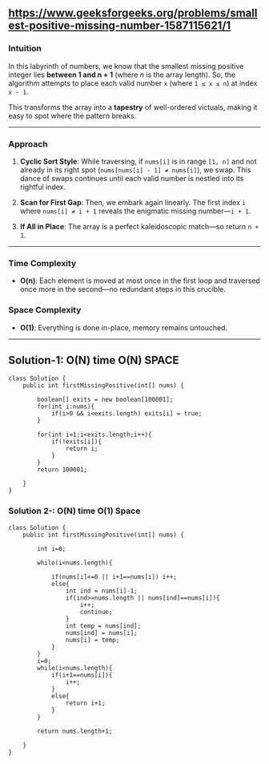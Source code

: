 ## https://www.geeksforgeeks.org/problems/smallest-positive-missing-number-1587115621/1



### **Intuition**

In this labyrinth of numbers, we know that the smallest missing positive integer lies **between 1 and n + 1** (where *n* is the array length). So, the algorithm attempts to place each valid number `x` (where `1 ≤ x ≤ n`) at index `x - 1`.

This transforms the array into a **tapestry** of well-ordered victuals, making it easy to spot where the pattern breaks.

---

###  **Approach**

1. **Cyclic Sort Style**:
   While traversing, if `nums[i]` is in range `[1, n]` and not already in its right spot (`nums[nums[i] - 1] ≠ nums[i]`), we swap. This dance of swaps continues until each valid number is nestled into its rightful index.

2. **Scan for First Gap**:
   Then, we embark again linearly. The first index `i` where `nums[i] ≠ i + 1` reveals the enigmatic missing number—`i + 1`.

3. **If All in Place**:
   The array is a perfect kaleidoscopic match—so return `n + 1`.

---

###  **Time Complexity**

* **O(n)**: Each element is moved at most once in the first loop and traversed once more in the second—no redundant steps in this crucible.

### **Space Complexity**

* **O(1)**: Everything is done in-place, memory remains untouched.

---

## Solution-1: O(N) time O(N) SPACE
```
class Solution {
    public int firstMissingPositive(int[] nums) {

        boolean[] exits = new boolean[100001];
        for(int i:nums){
            if(i>0 && i<exits.length) exits[i] = true;
        }

        for(int i=1;i<exits.length;i++){
            if(!exits[i]){
                return i;
            }
        }
        return 100001;
        
    }
}
````
### Solution 2-: O(N) time O(1) Space

```
class Solution {
    public int firstMissingPositive(int[] nums) {

        int i=0;
        
        while(i<nums.length){
            
            if(nums[i]<=0 || i+1==nums[i]) i++;
            else{
                int ind = nums[i]-1;
                if(ind>=nums.length || nums[ind]==nums[i]){
                    i++;
                    continue;
                }
                int temp = nums[ind];
                nums[ind] = nums[i];
                nums[i] = temp;
            }
        }
        i=0;
        while(i<nums.length){
            if(i+1==nums[i]){
                i++;
            }
            else{
                return i+1;
            }
        }
        
        return nums.length+1;
        
    }
}
